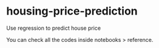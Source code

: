 # housing-price-prediction

Use regression to predict house price

You can check all the codes inside notebooks > reference.